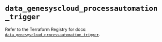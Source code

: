 # `data_genesyscloud_processautomation_trigger`

Refer to the Terraform Registry for docs: [`data_genesyscloud_processautomation_trigger`](https://registry.terraform.io/providers/mypurecloud/genesyscloud/1.70.0/docs/data-sources/processautomation_trigger).
